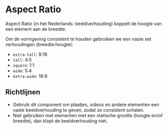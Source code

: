 # Aspect Ratio

Aspect Ratio (in het Nederlands: beeldverhouding) koppelt de hoogte van een element aan de breedte.

Om de vormgeving consistent te houden gebruiken we een vaste set verhoudingen (breedte:hoogte):

- `extra-tall`: 9:16
- `tall`: 4:5
- `square`: 1:1
- `wide`: 5:4
- `extra-wide`: 16:9

## Richtlijnen

- Gebruik dit component om plaatjes, videos en andere elementen een vaste beeldverhouding te geven, zodat ze consistent schalen.
- Niet gebruiken met elementen met een statische grootte (hoogte en/of breedte), dan klopt de beeldverhouding niet.
